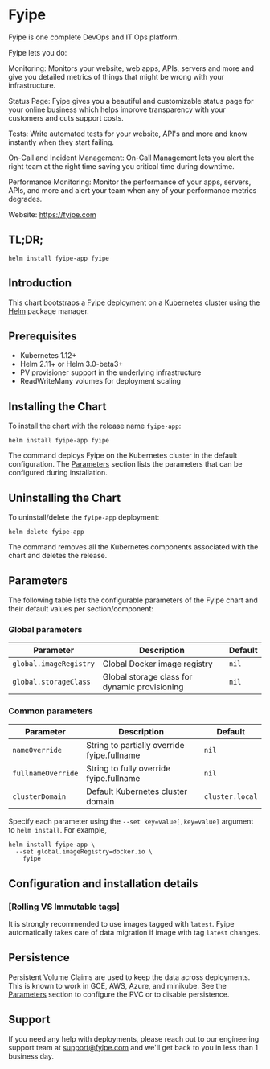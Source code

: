 # Fyipe

Fyipe is one complete DevOps and IT Ops platform. 

Fyipe lets you do: 

Monitoring: Monitors your website, web apps, APIs, servers and more and give you detailed metrics of things that might be wrong with your infrastructure. 

Status Page: Fyipe gives you a beautiful and customizable status page for your online business which helps improve transparency with your customers and cuts support costs.

Tests: Write automated tests for your website, API's and more and know instantly when they start failing. 

On-Call and Incident Management: On-Call Management lets you alert the right team at the right time saving you critical time during downtime.

Performance Monitoring: Monitor the performance of your apps, servers, APIs, and more and alert your team when any of your performance metrics degrades.

Website: https://fyipe.com


## TL;DR;

```console
helm install fyipe-app fyipe
```

## Introduction

This chart bootstraps a [Fyipe](https://fyipe.com) deployment on a [Kubernetes](http://kubernetes.io) cluster using the [Helm](https://helm.sh) package manager.

## Prerequisites

- Kubernetes 1.12+
- Helm 2.11+ or Helm 3.0-beta3+
- PV provisioner support in the underlying infrastructure
- ReadWriteMany volumes for deployment scaling

## Installing the Chart

To install the chart with the release name `fyipe-app`:

```console
helm install fyipe-app fyipe
```

The command deploys Fyipe on the Kubernetes cluster in the default configuration. The [Parameters](#parameters) section lists the parameters that can be configured during installation.


## Uninstalling the Chart

To uninstall/delete the `fyipe-app` deployment:

```console
helm delete fyipe-app
```

The command removes all the Kubernetes components associated with the chart and deletes the release.

## Parameters

The following table lists the configurable parameters of the Fyipe chart and their default values per section/component:

### Global parameters

| Parameter                 | Description                                     | Default                                                 |
|---------------------------|-------------------------------------------------|---------------------------------------------------------|
| `global.imageRegistry`    | Global Docker image registry                    | `nil`                                                   |
| `global.storageClass`     | Global storage class for dynamic provisioning   | `nil`                                                   |


### Common parameters

| Parameter                 | Description                                     | Default                                                 |
|---------------------------|-------------------------------------------------|---------------------------------------------------------|
| `nameOverride`            | String to partially override fyipe.fullname | `nil`                                                   |
| `fullnameOverride`        | String to fully override fyipe.fullname     | `nil`                                                   |
| `clusterDomain`           | Default Kubernetes cluster domain               | `cluster.local`                                         |



Specify each parameter using the `--set key=value[,key=value]` argument to `helm install`. For example,

```console
helm install fyipe-app \
  --set global.imageRegistry=docker.io \
    fyipe
```

## Configuration and installation details

### [Rolling VS Immutable tags]

It is strongly recommended to use images tagged with `latest`. Fyipe automatically takes care of data migration if image with tag `latest` changes. 

## Persistence

Persistent Volume Claims are used to keep the data across deployments. This is known to work in GCE, AWS, Azure, and minikube.
See the [Parameters](#parameters) section to configure the PVC or to disable persistence.

## Support

If you need any help with deployments, please reach out to our engineering support team at support@fyipe.com and we'll get back to you in less than 1 business day. 


